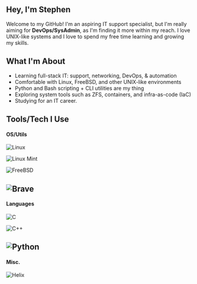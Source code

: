 ## Hey, I'm Stephen

Welcome to my GitHub! I'm an aspiring IT support specialist, but I'm really aiming for **DevOps/SysAdmin**, as I'm finding it more within my reach. I love UNIX-like systems and I love to spend my free time learning and growing my skills.

## What I'm About

- Learning full-stack IT: support, networking, DevOps, & automation
- Comfortable with Linux, FreeBSD, and other UNIX-like environments
- Python and Bash scripting + CLI utilities are my thing
- Exploring system tools such as ZFS, containers, and infra-as-code (IaC)
- Studying for an IT career.

## Tools/Tech I Use

#### OS/Utils
![Linux](https://img.shields.io/badge/Linux-FCC624?style=for-the-badge&logo=linux&logoColor=black)

![Linux Mint](https://img.shields.io/badge/Linux%20Mint-87CF3E?style=for-the-badge&logo=Linux%20Mint&logoColor=white)

![FreeBSD](https://img.shields.io/badge/-FreeBSD-%23870000?style=for-the-badge&logo=freebsd&logoColor=white)

![Brave](https://img.shields.io/badge/Brave-FB542B?style=for-the-badge&logo=Brave&logoColor=white)
---
#### Languages
![C](https://img.shields.io/badge/c-%2300599C.svg?style=for-the-badge&logo=c&logoColor=white)

![C++](https://img.shields.io/badge/c++-%2300599C.svg?style=for-the-badge&logo=c%2B%2B&logoColor=white)

![Python](https://img.shields.io/badge/python-3670A0?style=for-the-badge&logo=python&logoColor=ffdd54)
---
#### Misc.
![Helix](https://img.shields.io/badge/Helix-%2328153e.svg?style=for-the-badge&logo=helix&logoColor=white)
